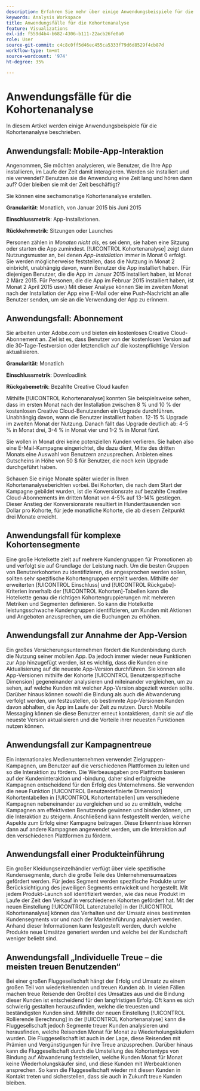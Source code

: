 ```yaml
---
description: Erfahren Sie mehr über einige Anwendungsbeispiele für die Kohortenanalyse.
keywords: Analysis Workspace
title: Anwendungsfälle für die Kohortenanalyse
feature: Visualizations
exl-id: f559d4b4-b682-4306-b111-22acb26fe0a0
role: User
source-git-commit: c4c8c0ff5d46ec455ca5333f79d6d8529f4cb87d
workflow-type: tm+mt
source-wordcount: '974'
ht-degree: 35%

---
```


# Anwendungsfälle für die Kohortenanalyse

In diesem Artikel werden einige Anwendungsbeispiele für die Kohortenanalyse beschrieben.

## Anwendungsfall: Mobile-App-Interaktion

Angenommen, Sie möchten analysieren, wie Benutzer, die Ihre App installieren, im Laufe der Zeit damit interagieren. Werden sie installiert und nie verwendet? Benutzen sie die Anwendung eine Zeit lang und hören dann auf? Oder bleiben sie mit der Zeit beschäftigt?

Sie können eine sechsmonatige Kohortenanalyse erstellen.

**Granularität**: Monatlich, von Januar 2015 bis Juni 2015

**Einschlussmetrik**: App-Installationen.

**Rückkehrmetrik**: Sitzungen oder Launches

Personen zählen in *Monaten nicht als*, es sei denn, sie haben eine Sitzung oder starten die App zumindest. [!UICONTROL Kohortenanalyse] zeigt dann Nutzungsmuster an, bei denen *App-Installation* immer in Monat 0 erfolgt. Sie werden möglicherweise feststellen, dass die Nutzung in Monat 2 einbricht, unabhängig davon, wann Benutzer die App installiert haben. (Für diejenigen Benutzer, die die App im Januar 2015 installiert haben, ist Monat 2 März 2015. Für Personen, die die App im Februar 2015 installiert haben, ist Monat 2 April 2015 usw.) Mit dieser Analyse können Sie im zweiten Monat nach der Installation der App eine E-Mail oder eine Push-Nachricht an alle Benutzer senden, um sie an die Verwendung der App zu erinnern.

## Anwendungsfall: Abonnement

Sie arbeiten unter Adobe.com und bieten ein kostenloses Creative Cloud-Abonnement an. Ziel ist es, dass Benutzer von der kostenlosen Version auf die 30-Tage-Testversion oder letztendlich auf die kostenpflichtige Version aktualisieren.

**Granularität**: Monatlich

**Einschlussmetrik**: Downloadlink

**Rückgabemetrik**: Bezahlte Creative Cloud kaufen

Mithilfe [!UICONTROL Kohortenanalyse] konnten Sie beispielsweise sehen, dass im ersten Monat nach der Installation zwischen 8 % und 10 % der kostenlosen Creative Cloud-Benutzenden ein Upgrade durchführen. Unabhängig davon, wann die Benutzer installiert haben. 12-15 % Upgrade im zweiten Monat der Nutzung. Danach fällt das Upgrade deutlich ab: 4-5 % in Monat drei, 3-4 % in Monat vier und 1-2 % in Monat fünf.

Sie wollen in Monat drei keine potenziellen Kunden verlieren. Sie haben also eine E-Mail-Kampagne eingerichtet, die dazu dient, Mitte des dritten Monats eine Auswahl von Benutzern anzusprechen. Anbieten eines Gutscheins in Höhe von 50 $ für Benutzer, die noch kein Upgrade durchgeführt haben.

Schauen Sie einige Monate später wieder in Ihren Kohortenanalyseberichten vorbei. Bei Kohorten, die nach dem Start der Kampagne gebildet wurden, ist die Konversionsrate auf bezahlte Creative Cloud-Abonnements im dritten Monat von 4-5% auf 13-14% gestiegen. Dieser Anstieg der Konversionsrate resultiert in Hunderttausenden von Dollar pro Kohorte, für jede monatliche Kohorte, die ab diesem Zeitpunkt drei Monate erreicht.

## Anwendungsfall für komplexe Kohortensegmente

Eine große Hotelkette zielt auf mehrere Kundengruppen für Promotionen ab und verfolgt sie auf Grundlage der Leistung nach. Um die besten Gruppen von Benutzerkohorten zu identifizieren, die angesprochen werden sollen, sollten sehr spezifische Kohortengruppen erstellt werden. Mithilfe der erweiterten [!UICONTROL Einschluss] und [!UICONTROL Rückgabe]-Kriterien innerhalb der [!UICONTROL Kohorten]-Tabellen kann die Hotelkette genau die richtigen Kohortengruppierungen mit mehreren Metriken und Segmenten definieren. So kann die Hotelkette leistungsschwache Kundengruppen identifizieren, um Kunden mit Aktionen und Angeboten anzusprechen, um die Buchungen zu erhöhen.

## Anwendungsfall zur Annahme der App-Version

Ein großes Versicherungsunternehmen fördert die Kundenbindung durch die Nutzung seiner mobilen App. Da jedoch immer wieder neue Funktionen zur App hinzugefügt werden, ist es wichtig, dass die Kunden eine Aktualisierung auf die neueste App-Version durchführen. Sie können alle App-Versionen mithilfe der Kohorte [!UICONTROL Benutzerspezifische Dimension] gegeneinander analysieren und miteinander vergleichen, um zu sehen, auf welche Kunden mit welcher App-Version abgezielt werden sollte. Darüber hinaus können sowohl die Bindung als auch die Abwanderung verfolgt werden, um festzustellen, ob bestimmte App-Versionen Kunden davon abhalten, die App im Laufe der Zeit zu nutzen. Durch Mobile Messaging können sie diese Benutzer erneut kontaktieren, damit sie auf die neueste Version aktualisieren und die Vorteile ihrer neuesten Funktionen nutzen können.

## Anwendungsfall zur Kampagnentreue

Ein internationales Medienunternehmen verwendet Zielgruppen-Kampagnen, um Benutzer auf die verschiedenen Plattformen zu leiten und so die Interaktion zu fördern. Die Werbeausgaben pro Plattform basieren auf der Kundeninteraktion und -bindung, daher sind erfolgreiche Kampagnen entscheidend für den Erfolg des Unternehmens. Sie verwenden die neue Funktion [!UICONTROL Benutzerdefinierte Dimension] Kohortentabellen in [!UICONTROL Kohortentabellen] um verschiedene Kampagnen nebeneinander zu vergleichen und so zu ermitteln, welche Kampagnen am effektivsten Benutzende gewinnen und binden können, um die Interaktion zu steigern. Anschließend kann festgestellt werden, welche Aspekte zum Erfolg einer Kampagne beitragen. Diese Erkenntnisse können dann auf andere Kampagnen angewendet werden, um die Interaktion auf den verschiedenen Plattformen zu fördern.

## Anwendungsfall einer Produkteinführung

Ein großer Kleidungseinzelhändler verfügt über viele spezifische Kundensegmente, durch die große Teile des Unternehmensumsatzes gefördert werden. Für jedes Segment werden spezifische Produkte unter Berücksichtigung des jeweiligen Segments entwickelt und hergestellt. Mit jedem Produkt-Launch soll identifiziert werden, wie das neue Produkt im Laufe der Zeit den Verkauf in verschiedenen Kohorten gefördert hat. Mit der neuen Einstellung [!UICONTROL Latenztabelle] in der [!UICONTROL Kohortenanalyse] können das Verhalten und der Umsatz eines bestimmten Kundensegments vor und nach der Markteinführung analysiert werden. Anhand dieser Informationen kann festgestellt werden, durch welche Produkte neue Umsätze generiert werden und welche bei der Kundschaft weniger beliebt sind.

## Anwendungsfall „Individuelle Treue – die meisten treuen Benutzenden“

Bei einer großen Fluggesellschaft hängt der Erfolg und Umsatz zu einem großen Teil von wiederkehrenden und treuen Kunden ab. In vielen Fällen machen treue Reisende den Großteil des Umsatzes aus und die Bindung dieser Kunden ist entscheidend für den langfristigen Erfolg. Oft kann es sich schwierig gestalten herauszufinden, welche die treuesten und beständigsten Kunden sind. Mithilfe der neuen Einstellung [!UICONTROL Rollierende Berechnung] in der [!UICONTROL Kohortenanalyse] kann die Fluggesellschaft jedoch Segmente treuer Kunden analysieren und herausfinden, welche Reisenden Monat für Monat zu Wiederholungskäufern wurden. Die Fluggesellschaft ist auch in der Lage, diese Reisenden mit Prämien und Vergünstigungen für ihre Treue anzusprechen. Darüber hinaus kann die Fluggesellschaft durch die Umstellung des Kohortentyps von Bindung auf Abwanderung feststellen, welche Kunden Monat für Monat keine Wiederholungskäufer sind, und diese Kunden mit Werbeaktionen ansprechen. So kann die Fluggesellschaft wieder mit diesen Kunden in Kontakt treten und sicherstellen, dass sie auch in Zukunft treue Kunden bleiben.

